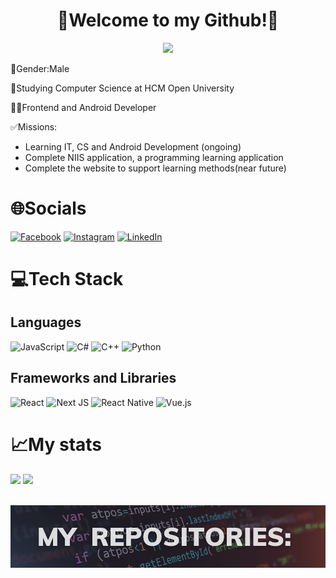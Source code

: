 <div align="center">
    <h1>👋Welcome to my Github!👋</h1>
    <img src='https://quotes-github-readme.vercel.app/api?quote='If not now, when?'&theme=tokyonight'/>
</div>

<div>
    <p>🧑Gender:Male</p>
    <p>🎒Studying Computer Science at HCM Open University</p>
    <p>🧑‍💻Frontend and Android Developer</p>
    <p>✅Missions:</p>
    <ul>
        <li>Learning IT, CS and Android Development (ongoing)</li>
        <li>Complete NIIS application, a programming learning application</li>
        <li>Complete the website to support learning methods(near future)</li>
    </ul>
</div>

# 🌐Socials
[![Facebook](https://img.shields.io/badge/Facebook-%231877F2.svg?logo=Facebook&logoColor=white)](https://facebook.com/thien070904) [![Instagram](https://img.shields.io/badge/Instagram-%23E4405F.svg?logo=Instagram&logoColor=white)](https://www.instagram.com/thien_070904/) [![LinkedIn](https://img.shields.io/badge/LinkedIn-%230077B5.svg?logo=linkedin&logoColor=white)](https://linkedin.com/in/) 

# 💻Tech Stack
## Languages
![JavaScript](https://img.shields.io/badge/javascript-%23323330.svg?style=for-the-badge&logo=javascript&logoColor=%23F7DF1E) ![C#](https://img.shields.io/badge/c%23-%23239120.svg?style=for-the-badge&logo=c-sharp&logoColor=white) ![C++](https://img.shields.io/badge/c++-%2300599C.svg?style=for-the-badge&logo=c%2B%2B&logoColor=white) ![Python](https://img.shields.io/badge/python-3670A0?style=for-the-badge&logo=python&logoColor=ffdd54)
## Frameworks and Libraries
 ![React](https://img.shields.io/badge/react-%2320232a.svg?style=for-the-badge&logo=react&logoColor=%2361DAFB) ![Next JS](https://img.shields.io/badge/Next-black?style=for-the-badge&logo=next.js&logoColor=white) ![React Native](https://img.shields.io/badge/react_native-%2320232a.svg?style=for-the-badge&logo=react&logoColor=%2361DAFB) ![Vue.js](https://img.shields.io/badge/vuejs-%2335495e.svg?style=for-the-badge&logo=vuedotjs&logoColor=%234FC08D)
# 📈My stats

<div>
    <img src='https://github-readme-stats.vercel.app/api?username=thien0709&include_all_commits=true&show_icons=true&theme=tokyonight' height="175em" />
    <img src="https://github-readme-stats.vercel.app/api/top-langs/?username=thien0709&layout=compact&theme=tokyonight" height="175em" />
</div>

<br/>


![Image](projects.png "project")
